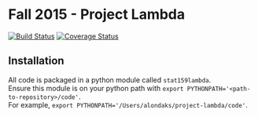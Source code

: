 # Fall 2015 - Project Lambda
[![Build Status](https://travis-ci.org/berkeley-stat159/project-lambda.svg?branch=master)](https://travis-ci.org/berkeley-stat159/project-lambda?branch=master)
[![Coverage Status](https://coveralls.io/repos/berkeley-stat159/project-lambda/badge.svg?branch=master)](https://coveralls.io/r/berkeley-stat159/project-lambda?branch=master)

## Installation 
All code is packaged in a python module called `stat159lambda`.  
Ensure this module is on your python path with `export PYTHONPATH='<path-to-repository>/code'`.  
For example, `export PYTHONPATH='/Users/alondaks/project-lambda/code'`.

